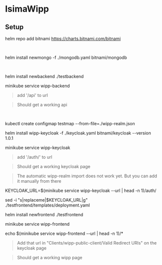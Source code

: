 # IsimaWipp

## Setup

helm repo add bitnami https://charts.bitnami.com/bitnami

<br/>

helm install newmongo -f ./mongodb.yaml bitnami/mongodb

<br/>

helm install newbackend ./testbackend

minikube service wipp-backend

>add '/api' to url

>Should get a working api

<br/>

kubectl create configmap testmap --from-file=./wipp-realm.json

helm install wipp-keycloak -f ./keycloak.yaml bitnami/keycloak --version 1.0.1

minikube service wipp-keycloak

>add '/auth/' to url

>Should get a working keycloak page

>The automatic wipp-realm import does not work yet. But you can add it manually from there

KEYCLOAK_URL=$(minikube service wipp-keycloak --url | head -n 1)/auth/

sed -i "s|replaceme|$KEYCLOAK_URL|g" ./testfrontend/templates/deployment.yaml

helm install newfrontend ./testfrontend

minikube service wipp-frontend

echo $(minikube service wipp-frontend --url | head -n 1)/*

>Add that url in "Clients/wipp-public-client/Valid Redirect URIs" on the keycloak page

>Should get a working wipp page
